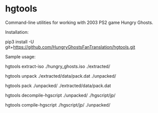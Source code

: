 # hgtools

Command-line utilities for working with 2003 PS2 game Hungry Ghosts.

Installation:

pip3 install -U git+https://github.com/HungryGhostsFanTranslation/hgtools.git

Sample usage:

hgtools extract-iso ./hungry_ghosts.iso ./extracted/

hgtools unpack ./extracted/data/pack.dat ./unpacked/

hgtools pack ./unpacked/ ./extracted/data/pack.dat

hgtools decompile-hgscript ./unpacked/ ./hgscript/jp/

hgtools compile-hgscript ./hgscript/jp/ ./unpacked/
